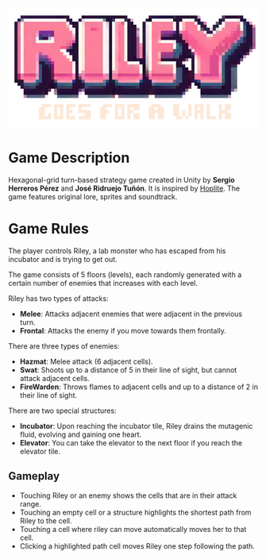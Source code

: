 <p align="center">
  <img src="readme_data/RILEY_upscaled.png" alt="Riley" />
</p>

# Game Description

Hexagonal-grid turn-based strategy game created in Unity by **Sergio Herreros Pérez** and **José Ridruejo Tuñón**. It is inspired by [Hoplite](https://play.google.com/store/apps/details?id=com.magmafortress.hoplite&pcampaignid=web_share). The game features original lore, sprites and soundtrack.

# Game Rules

The player controls Riley, a lab monster who has escaped from his incubator and is trying to get out.

The game consists of 5 floors (levels), each randomly generated with a certain number of enemies that increases with each level.

Riley has two types of attacks:

- **Melee**: Attacks adjacent enemies that were adjacent in the previous turn.
- **Frontal**: Attacks the enemy if you move towards them frontally.

There are three types of enemies:

- **Hazmat**: Melee attack (6 adjacent cells).
- **Swat**: Shoots up to a distance of 5 in their line of sight, but cannot attack adjacent cells.
- **FireWarden**: Throws flames to adjacent cells and up to a distance of 2 in their line of sight.

There are two special structures:

- **Incubator**: Upon reaching the incubator tile, Riley drains the mutagenic fluid, evolving and gaining one heart.
- **Elevator**: You can take the elevator to the next floor if you reach the elevator tile.

## Gameplay

- Touching Riley or an enemy shows the cells that are in their attack range.
- Touching an empty cell or a structure highlights the shortest path from Riley to the cell.
- Touching a cell where riley can move automatically moves her to that cell.
- Clicking a highlighted path cell moves Riley one step following the path.